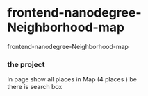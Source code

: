 # frontend-nanodegree-Neighborhood-map
frontend-nanodegree-Neighborhood-map

### the project
In page show all places in Map (4 places ) be  
there is search box
